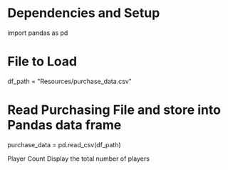 # Dependencies and Setup

import pandas as pd

# File to Load

df_path = "Resources/purchase_data.csv"

# Read Purchasing File and store into Pandas data frame

purchase_data = pd.read_csv(df_path)

Player Count
Display the total number of players
